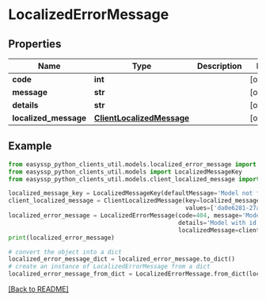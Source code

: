 # LocalizedErrorMessage


## Properties

| Name                  | Type                                                    | Description | Notes      |
|-----------------------|---------------------------------------------------------|-------------|------------|
| **code**              | **int**                                                 |             | [optional] |
| **message**           | **str**                                                 |             | [optional] |
| **details**           | **str**                                                 |             | [optional] |
| **localized_message** | [**ClientLocalizedMessage**](ClientLocalizedMessage.md) |             | [optional] |

## Example

```python
from easyssp_python_clients_util.models.localized_error_message import LocalizedErrorMessage
from easyssp_python_clients_util.models import LocalizedMessageKey
from easyssp_python_clients_util.models.client_localized_message import ClientLocalizedMessage

localized_message_key = LocalizedMessageKey(defaultMessage='Model not found.')
client_localized_message = ClientLocalizedMessage(key=localized_message_key,
                                                  values=['da0e6281-27a8-4708-8679-1abed8df20f4'])
localized_error_message = LocalizedErrorMessage(code=404, message='Model not found',
                                                details='Model with id da0e6281-27a8-4708-8679-1abed8df20f4 not found.',
                                                localizedMessage=client_localized_message)
print(localized_error_message)

# convert the object into a dict
localized_error_message_dict = localized_error_message.to_dict()
# create an instance of LocalizedErrorMessage from a dict
localized_error_message_from_dict = LocalizedErrorMessage.from_dict(localized_error_message_dict)
```
[[Back to README]](../README.md)


